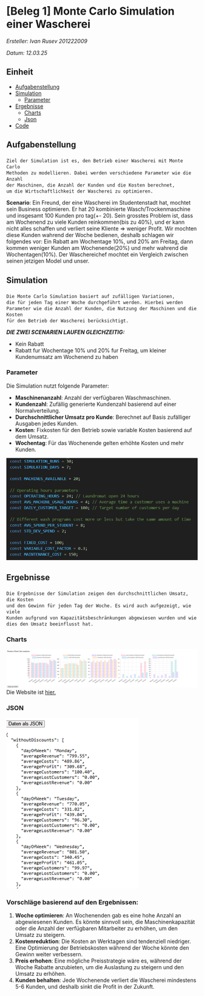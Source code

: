 # [Beleg 1] Monte Carlo Simulation einer Wascherei
_Ersteller: Ivan Rusev 201222009_ 

_Datum: 12.03.25_
## Einheit
- [Aufgabenstellung](#aufgabe)
- [Simulation](#simulation)
    - [Parameter](#parameter)
- [Ergebnisse](#ergebnisse)
    - [Charts](#ergebnisse-charts)
    - [Json](#ergebnisse-json)
- [Code](/src/simulation/sim.js)

## <p id="aufgabe">Aufgabenstellung</p>  
    Ziel der Simulation ist es, den Betrieb einer Wascherei mit Monte Carlo
    Methoden zu modellieren. Dabei werden verschiedene Parameter wie die Anzahl
    der Maschinen, die Anzahl der Kunden und die Kosten berechnet,
    um die Wirtschaftlichkeit der Wascherei zu optimieren.

**Scenario**: 
    Ein Freund, der eine Wascherei im Studentenstadt hat, mochtet sein Business optimieren. Er hat 20 kombinierte Wasch/Trockenmaschine und insgesamt 100 Kunden pro tag(+- 20). Sein grosstes Problem ist, dass am Wochenend zu viele Kunden reinkommen(bis zu 40%), und er kann nicht alles schaffen und verliert seine Kliente => weniger Profit. Wir mochten diese Kunden wahrend der Woche bedienen, deshalb schlagen wir folgendes vor:
    Ein Rabatt am Wochentage 10%, und 20% am Freitag, dann kommen weniger Kunden am Wochenende(20%) und mehr wahrend die Wochentagen(10%). Der Waschereichef mochtet ein Vergleich zwischen seinen jetzigen Model und unser.


## <p id="simulation">Simulation</p>  
    Die Monte Carlo Simulation basiert auf zufälligen Variationen, 
    die für jeden Tag einer Woche durchgeführt werden. Hierbei werden 
    Parameter wie die Anzahl der Kunden, die Nutzung der Maschinen und die Kosten
    für den Betrieb der Wascherei berücksichtigt.

_**DIE ZWEI SCENARIEN LAUFEN GLEICHZEITIG:**_
- Kein Rabatt
- Rabatt fur Wochentage 10% und 20% fur Freitag, um kleiner Kundenumsatz am Wochenend zu haben

### <p id="parameter">Parameter</p>  
Die Simulation nutzt folgende Parameter:
- **Maschinenanzahl**: Anzahl der verfügbaren Waschmaschinen.
- **Kundenzahl**: Zufällig generierte Kundenzahl basierend auf einer Normalverteilung.
- **Durchschnittlicher Umsatz pro Kunde**: Berechnet auf Basis zufälliger Ausgaben jedes Kunden.
- **Kosten**: Fixkosten für den Betrieb sowie variable Kosten basierend auf dem Umsatz.
- **Wochentag**: Für das Wochenende gelten erhöhte Kosten und mehr Kunden.

![Parameter](assets/aufgabenstelluung-params.png)

## <p id="ergebnisse">Ergebnisse</p>  
    Die Ergebnisse der Simulation zeigen den durchschnittlichen Umsatz, die Kosten 
    und den Gewinn für jeden Tag der Woche. Es wird auch aufgezeigt, wie viele 
    Kunden aufgrund von Kapazitätsbeschränkungen abgewiesen wurden und wie 
    dies den Umsatz beeinflusst hat.

### <p id="ergebnisse-charts">Charts</p>  

![Charts](assets/ergebnisse-charts.png)
Die Website ist [hier.](https://mc-wascherei-node.onrender.com/)

### <p id="ergebnisse-json">JSON</p>  

![JSON](assets/ergebnisse-json.png)

### Vorschläge basierend auf den Ergebnissen:

1. **Woche optimieren**: 
    An Wochenenden gab es eine hohe Anzahl an abgewiesenen Kunden. 
    Es könnte sinnvoll sein, die Maschinenkapazität oder die Anzahl der 
    verfügbaren Mitarbeiter zu erhöhen, um den Umsatz zu steigern.
2. **Kostenreduktion**: 
    Die Kosten an Werktagen sind tendenziell niedriger. Eine Optimierung 
    der Betriebskosten während der Woche könnte den Gewinn weiter verbessern.
3. **Preis erhohen**: 
    Eine mögliche Preisstrategie wäre es, während der Woche Rabatte 
    anzubieten, um die Auslastung zu steigern und den Umsatz zu erhöhen.
4. **Kunden behalten**: 
    Jede Wochenende verliert die Wascherei mindestens 5-6 Kunden, und deshalb sinkt die Profit in der Zukunft.